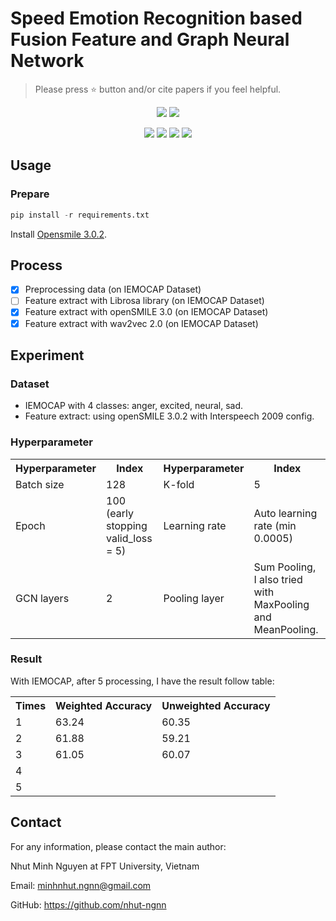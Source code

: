# Speed Emotion Recognition based Fusion Feature and Graph Neural Network </h1>

> Please press ⭐ button and/or cite papers if you feel helpful.

<p align="center">
<img src="https://img.shields.io/badge/Last%20updated%20on-04.09.2024-brightgreen?style=for-the-badge">
<img src="https://img.shields.io/badge/Written%20by-Nguyen%20Minh%20Nhut-pink?style=for-the-badge"> 
</p>


<p align="center">
<img src="https://img.shields.io/badge/Graph_Neural_Network-white">   
<img src="https://img.shields.io/badge/Feature_Fusion-white">     
<img src="https://img.shields.io/badge/AlexNet-white">
<img src="https://img.shields.io/badge/Sound_Emotion_Recognition-white">
</p>

## Usage 
### Prepare 
```python
pip install -r requirements.txt
```

Install [Opensmile 3.0.2](https://github.com/naxingyu/opensmile).

## Process
- [x] Preprocessing data (on IEMOCAP Dataset) 
- [ ] Feature extract with Librosa library (on IEMOCAP Dataset)
- [x] Feature extract with openSMILE 3.0 (on IEMOCAP Dataset)
- [x] Feature extract with wav2vec 2.0 (on IEMOCAP Dataset)

## Experiment 
### Dataset 
- IEMOCAP with 4 classes: anger, excited, neural, sad.
- Feature extract: using openSMILE 3.0.2 with Interspeech 2009 config.
### Hyperparameter
<table>
  <tr>
    <th>Hyperparameter</th>
    <th>Index</th>
    <th>Hyperparameter</th>
    <th>Index</th>
  </tr>
  <tr>
    <td>Batch size </td>
    <td>128</td>
    <td>K-fold</td>
    <td>5</td>
  </tr>
  <tr>
    <td>Epoch</td>
    <td>100 (early stopping valid_loss = 5)</td>
    <td>Learning rate</td>
    <td>Auto learning rate (min 0.0005)</td>
  </tr>
  <tr>
    <td>GCN layers</td>
    <td>2</td>
    <td>Pooling layer</td>
    <td>Sum Pooling, I also tried with MaxPooling and MeanPooling.</td>
  </tr>
</table>

### Result
With IEMOCAP, after 5 processing, I have the result follow table:
<table>
  <tr>
    <th>Times</th>
    <th>Weighted Accuracy</th>
    <th>Unweighted Accuracy</th>
  </tr>
  <tr>
    <td>1</td>
    <td>63.24</td>
    <td>60.35</td>
  </tr>
  <tr>
    <td>2</td>
    <td>61.88</td>
    <td>59.21</td>
  </tr>
    <tr>
    <td>3</td>
    <td>61.05</td>
    <td>60.07</td>
  </tr>
    <tr>
    <td>4</td>
    <td></td>
    <td></td>
  </tr>
    <tr>
    <td>5</td>
    <td></td>
    <td></td>
  </tr>
</table>

## Contact
For any information, please contact the main author:

Nhut Minh Nguyen at FPT University, Vietnam

Email: <link>minhnhut.ngnn@gmail.com </link>

GitHub: <link>https://github.com/nhut-ngnn</link>
